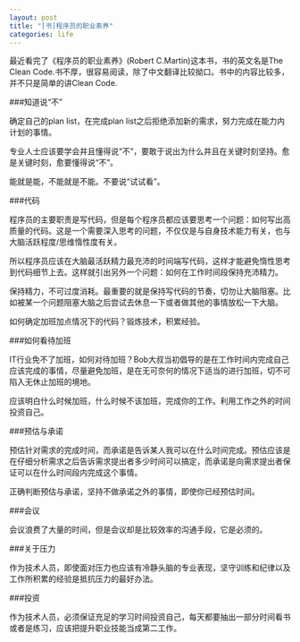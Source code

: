 ```yaml
---
layout: post
title: "[书]程序员的职业素养"
categories: life
---
```


最近看完了《程序员的职业素养》(Robert C.Martin)这本书，书的英文名是The Clean Code.书不厚，很容易阅读，除了中文翻译比较拗口。书中的内容比较多，并不只是简单的讲Clean Code.

###知道说“不”

确定自己的plan list，在完成plan list之后拒绝添加新的需求，努力完成在能力内计划的事情。

专业人士应该要学会并且懂得说“不”，要敢于说出为什么并且在关键时刻坚持。愈是关键时刻，愈要懂得说“不”。

能就是能，不能就是不能。不要说“试试看”。

###代码

程序员的主要职责是写代码，但是每个程序员都应该要思考一个问题：如何写出高质量的代码。这是一个需要深入思考的问题，不仅仅是与自身技术能力有关，也与大脑活跃程度/思维惰性度有关。

所以程序员应该在大脑最活跃精力最充沛的时间端写代码，这样才能避免惰性思考到代码细节上去。这样就引出另外一个问题：如何在工作时间段保持充沛精力。

保持精力，不可过度消耗。最重要的就是保持写代码的节奏，切勿让大脑阻塞。比如被某一个问题阻塞大脑之后尝试去休息一下或者做其他的事情放松一下大脑。

如何确定加班加点情况下的代码？锻炼技术，积累经验。

###如何看待加班

IT行业免不了加班，如何对待加班？Bob大叔当初倡导的是在工作时间内完成自己应该完成的事情，尽量避免加班，是在无可奈何的情况下适当的进行加班，切不可陷入无休止加班的境地。

应该明白什么时候加班，什么时候不该加班，完成你的工作。利用工作之外的时间投资自己。

###预估与承诺

预估针对需求的完成时间，而承诺是告诉某人我可以在什么时间完成。预估应该是在仔细分析需求之后告诉需求提出者多少时间可以搞定，而承诺是向需求提出者保证可以在什么时间段内完成这个事情。

正确判断预估与承诺，坚持不做承诺之外的事情，即使你已经预估时间。

###会议

会议浪费了大量的时间，但是会议却是比较效率的沟通手段，它是必须的。

###关于压力

作为技术人员，即使面对压力也应该有冷静头脑的专业表现，坚守训练和纪律以及工作所积累的经验是抵抗压力的最好办法。

###投资

作为技术人员，必须保证充足的学习时间投资自己，每天都要抽出一部分时间看书或者是练习，应该把提升职业技能当成第二工作。